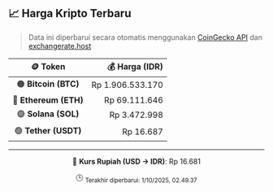 

<!-- HARGA_KRIPTO -->
## 📈 Harga Kripto Terbaru

> Data ini diperbarui secara otomatis menggunakan [CoinGecko API](https://www.coingecko.com/) dan [exchangerate.host](https://exchangerate.host/)

<div align="center">

| 🪙 Token | 💰 Harga (IDR) |
|:------:|---------------:|
| 🟠 **Bitcoin (BTC)**   | Rp 1.906.533.170 |
| 🔵 **Ethereum (ETH)**  | Rp 69.111.646 |
| 🟣 **Solana (SOL)**    | Rp 3.472.998 |
| 🟢 **Tether (USDT)**   | Rp 16.687 |

---

💱 **Kurs Rupiah (USD → IDR)**: Rp 16.681

🕒 <sub>Terakhir diperbarui: 1/10/2025, 02.49.37</sub>

</div>
<!-- /HARGA_KRIPTO -->